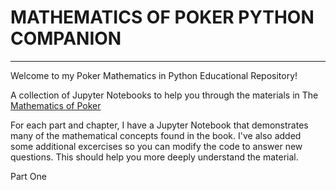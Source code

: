# MATHEMATICS OF POKER PYTHON COMPANION

-----------------

Welcome to my Poker Mathematics in Python Educational Repository!

A collection of Jupyter Notebooks to help you through the materials in The [Mathematics of Poker](https://www.amazon.com/Mathematics-Poker-Bill-Chen/dp/1886070253)

For each part and chapter, I have a Jupyter Notebook that demonstrates many of the mathematical concepts found in the book. 
I've also added some additional excercises so you can modify the code to answer new questions. This should help you more deeply understand the material. 



Part One